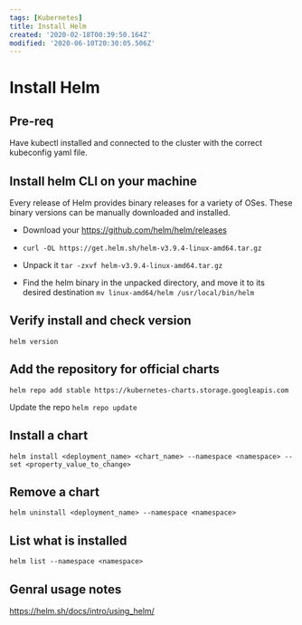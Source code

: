 ```yaml
---
tags: [Kubernetes]
title: Install Helm
created: '2020-02-18T00:39:50.164Z'
modified: '2020-06-10T20:30:05.506Z'
---
```


# Install Helm

## Pre-req 

Have kubectl installed and connected to the cluster with the correct kubeconfig yaml file. 

## Install helm CLI on your machine
Every release of Helm provides binary releases for a variety of OSes. These binary versions can be manually downloaded and installed.

* Download your https://github.com/helm/helm/releases

* `curl -OL https://get.helm.sh/helm-v3.9.4-linux-amd64.tar.gz`

* Unpack it `tar -zxvf helm-v3.9.4-linux-amd64.tar.gz`

* Find the helm binary in the unpacked directory, and move it to its desired destination `mv linux-amd64/helm /usr/local/bin/helm`

## Verify install and check version

`helm version`

## Add the repository for official charts

`helm repo add stable https://kubernetes-charts.storage.googleapis.com`

Update the repo
`helm repo update`

## Install a chart 

`helm install <deployment_name> <chart_name> --namespace <namespace> --set <property_value_to_change>`

## Remove a chart

`helm uninstall <deployment_name> --namespace <namespace>`

## List what is installed

`helm list --namespace <namespace>`

## Genral usage notes
https://helm.sh/docs/intro/using_helm/


